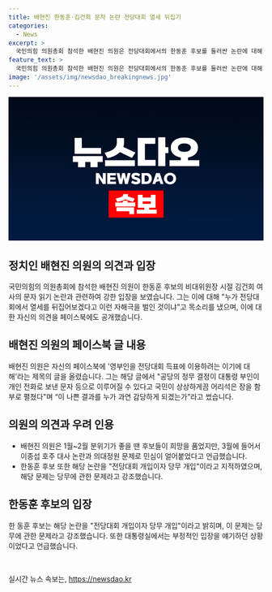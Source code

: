 ```yaml
---
title: 배현진 한동훈·김건희 문자 논란 전당대회 열세 뒤집기
categories:
  - News
excerpt: >
  국민의힘 의원총회 참석한 배현진 의원은 전당대회에서의 한동훈 후보를 둘러싼 논란에 대해 비판적인 입장을 표명하며 논란에 대한 격렬한 비판을 쏟아내고 있다. 또한, 1월~2월에는 지지율 안정화와 희망적인 분위기를 느꼈으나 3월에는 이종섭 호주 대사 논란과 의대정원 문제 등으로 홍역된 민심과 대패에 대해 언급하며, 한동훈 후보도 해당 논란을 당무 개입이라고 밝혔다. 이에 페이스북과 SBS 유튜브에서의 발언들이 논란을 확산시키고 있다.
feature_text: >
  국민의힘 의원총회 참석한 배현진 의원은 전당대회에서의 한동훈 후보를 둘러싼 논란에 대해 비판적인 입장을 표명하며 논란에 대한 격렬한 비판을 쏟아내고 있다. 또한, 1월~2월에는 지지율 안정화와 희망적인 분위기를 느꼈으나 3월에는 이종섭 호주 대사 논란과 의대정원 문제 등으로 홍역된 민심과 대패에 대해 언급하며, 한동훈 후보도 해당 논란을 당무 개입이라고 밝혔다. 이에 페이스북과 SBS 유튜브에서의 발언들이 논란을 확산시키고 있다.
image: '/assets/img/newsdao_breakingnews.jpg'
---
```


<p><img src="/assets/img/newsdao_breakingnews.jpg" alt="koreaapp 속보" /></p>

<h2 data-ke-size="size26">정치인 배현진 의원의 의견과 입장</h2>

<p data-ke-size="size16">국민의힘의 의원총회에 참석한 배현진 의원이 한동훈 후보의 비대위원장 시절 김건희 여사의 문자 읽기 논란과 관련하여 강한 입장을 보였습니다. 그는 이에 대해 "누가 전당대회에서 열세를 뒤집어보겠다고 이런 자해극을 벌인 것이냐"고 목소리를 냈으며, 이에 대한 자신의 의견을 페이스북에도 공개했습니다.</p>

<h2 data-ke-size="size26">배현진 의원의 페이스북 글 내용</h2>

<p data-ke-size="size16">배현진 의원은 자신의 페이스북에 '영부인을 전당대회 득표에 이용하려는 이기에 대해'라는 제목의 글을 올렸습니다. 그는 해당 글에서 "공당의 정무 결정이 대통령 부인이 개인 전화로 보낸 문자 등으로 이루어질 수 있다고 국민이 상상하게끔 어리석은 장을 함부로 펼쳤다"며 “이 나쁜 결과를 누가 과연 감당하게 되겠는가”라고 썼습니다.</p>

<h2 data-ke-size="size26">의원의 의견과 우려 인용</h2>

<ul>
    <li>배현진 의원은 1월~2월 분위기가 좋을 땐 후보들이 희망을 품었지만, 3월에 들어서 이종섭 호주 대사 논란과 의대정원 문제로 민심이 얼어붙었다고 언급했습니다.</li>
    <li>한동훈 후보 또한 해당 논란을 "전당대회 개입이자 당무 개입"이라고 지적하였으며, 해당 문제는 당무에 관한 문제라고 강조했습니다.</li>
</ul>

<h2 data-ke-size="size26">한동훈 후보의 입장</h2>

<p data-ke-size="size16">한 동훈 후보는 해당 논란을 "전당대회 개입이자 당무 개입"이라고 밝히며, 이 문제는 당무에 관한 문제라고 강조했습니다. 또한 대통령실에서는 부정적인 입장을 얘기하던 상황이었다고 언급했습니다.</p>

<p data-ke-size="size16">&nbsp;</p>
실시간 뉴스 속보는, <a href="https://newsdao.kr" rel="dofollow">https://newsdao.kr</a>


